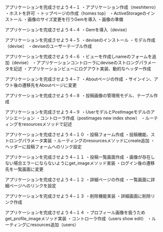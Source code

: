 アプリケーションを完成させよう４−１
・アプリケーション作成（meshiterro）
・ホストを許可
・トップページの作成（homes top）
・ActiveStorageのインストール
・画像のサイズ変更を行うGemを導入
・画像の準備


アプリケーションを完成させよう４−４
・Gemを導入（devise）


アプリケーションを完成させよう４−５
・deviseのインストール
・モデル作成（devise）
・deviseのユーザーテーブル作成


アプリケーションを完成させよう４−６
・ビューを作成しnameのフォームを追加（devise）
・アプリケーションコントローラにdeviseのストロングパラメータを記述
・アプリケーションビューにログアウト実装、動的なヘッダー作成


アプリケーションを完成させよう４−７
・Aboutページの作成
・サインイン、アウト後の遷移先をAboutページに変更


アプリケーションを完成させよう４−８
・投稿画像の管理用モデル、テーブル作成


アプリケーションを完成させよう４−９
・UserモデルとPostImageモデルのアソシエーション
・コントローラ作成（postimages new index show）
・ルーティングをresourcesメソッドで記述


アプリケーションを完成させよう４−１０
・投稿フォーム作成
・投稿機能、ストロングパラメータ実装
・ルーティングのresourcesメソッドにcreate追加
・ヘッダーに投稿フォームへのリンク設定


アプリケーションを完成させよう４−１１
・投稿一覧画面作成
・画像が存在しない場合エラーにならないようにget_imageメソッド実装
・ログイン後の遷移先を一覧画面に変更


アプリケーションを完成させよう４−１２
・詳細ページの作成
・一覧画面に詳細ページへのリンクを設定

アプリケーションを完成させよう４−１３
・削除機能実装
・詳細画面に削除リンク作成

アプリケーションを完成させよう４−１４
・プロフィール画像を扱うためget_profile_imageメソッド実装
・コントローラ作成（users show edit）
・ルーティングにresources追加（users）